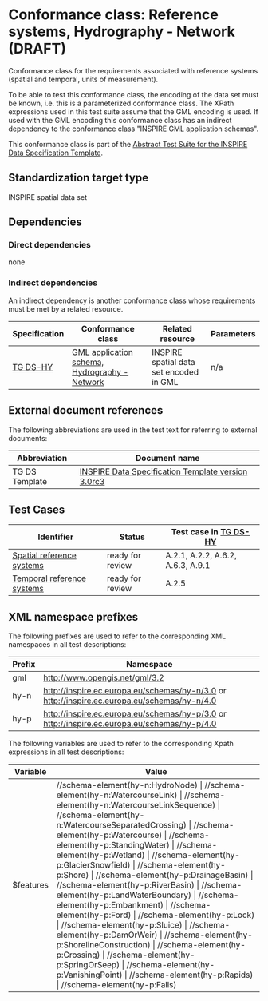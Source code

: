# Conformance class: Reference systems, Hydrography - Network (DRAFT)

Conformance class for the requirements associated with reference systems (spatial and temporal, units of measurement).

To be able to test this conformance class, the encoding of the data set must be known, i.e. this is a parameterized conformance class. The XPath expressions used in this test suite assume that the GML encoding is used. If used with the GML encoding this conformance class has an indirect dependency to the conformance class "INSPIRE GML application schemas".

This conformance class is part of the [Abstract Test Suite for the INSPIRE Data Specification Template](http://inspire.ec.europa.eu/id/ats/data/3.0rc3).

## Standardization target type

INSPIRE spatial data set

## Dependencies

### Direct dependencies

none

### Indirect dependencies

An indirect dependency is another conformance class whose requirements must be met by a related resource.

| Specification | Conformance class | Related resource | Parameters |
| ------------- | ----------------- | ---------------- | ---------- |
| [TG DS-HY](http://inspire.ec.europa.eu/id/ats/data/3.0rc3/reference-systems/README#ref_TG_DS_HY) | [GML application schema, Hydrography - Network](http://inspire.ec.europa.eu/id/ats/data/3.0rc3/schemas) | INSPIRE spatial data set encoded in GML | n/a |
 
## External document references

The following abbreviations are used in the test text for referring to external documents:

Abbreviation                     | Document name
-------------------------------- | --------------------------------------------------
TG DS Template <a name="ref_TG_DS_tmpl"></a>   | [INSPIRE Data Specification Template version 3.0rc3](http://inspire.jrc.ec.europa.eu/documents/Data_Specifications/INSPIRE_DataSpecification_Template_v3.0rc3.pdf)

## Test Cases

| Identifier                                                        | Status   | Test case in [TG DS-HY](#ref_TG_DS_HY)  |
| ----------------------------------------------------------------- | -------- | ------------ |
| [Spatial reference systems](http://inspire.ec.europa.eu/id/ats/data/3.0rc3/reference-systems/spatial)  | ready for review  | A.2.1, A.2.2, A.6.2, A.6.3, A.9.1  |
| [Temporal reference systems](http://inspire.ec.europa.eu/id/ats/data/3.0rc3/reference-systems/temporal)  | ready for review  | A.2.5  |

## XML namespace prefixes <a name="namespaces"></a>

The following prefixes are used to refer to the corresponding XML namespaces in all test descriptions:

Prefix         | Namespace
-------------- | -------------------------------------------------
gml            | http://www.opengis.net/gml/3.2
hy-n           | http://inspire.ec.europa.eu/schemas/hy-n/3.0 or http://inspire.ec.europa.eu/schemas/hy-n/4.0
hy-p           | http://inspire.ec.europa.eu/schemas/hy-p/3.0 or http://inspire.ec.europa.eu/schemas/hy-p/4.0

The following variables are used to refer to the corresponding Xpath expressions in all test descriptions:

Variable       | Value
-------------- | -------------------------------------------------
$features      |  //schema-element(hy-n:HydroNode) \| //schema-element(hy-n:WatercourseLink) \| //schema-element(hy-n:WatercourseLinkSequence) \| //schema-element(hy-n:WatercourseSeparatedCrossing) \| //schema-element(hy-p:Watercourse) \| //schema-element(hy-p:StandingWater) \| //schema-element(hy-p:Wetland) \| //schema-element(hy-p:GlacierSnowfield) \| //schema-element(hy-p:Shore) \| //schema-element(hy-p:DrainageBasin) \| //schema-element(hy-p:RiverBasin) \| //schema-element(hy-p:LandWaterBoundary) \| //schema-element(hy-p:Embankment) \| //schema-element(hy-p:Ford) \| //schema-element(hy-p:Lock) \| //schema-element(hy-p:Sluice) \| //schema-element(hy-p:DamOrWeir) \| //schema-element(hy-p:ShorelineConstruction) \| //schema-element(hy-p:Crossing) \| //schema-element(hy-p:SpringOrSeep) \| //schema-element(hy-p:VanishingPoint) \| //schema-element(hy-p:Rapids) \| //schema-element(hy-p:Falls)